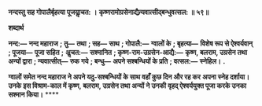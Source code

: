 **नन्दस्तु सह गोपालैर्बृहत्या पूजयाॢचत: ।** **कृष्णरामोग्रसेनाद्यैन्र्यवात्सीद्बन्धुवत्सल: ॥ ५९॥** 

**शब्दार्थ** 

**नन्द:—** **नन्द महाराज** **; तु—** **तथा** **; सह—** **साथ** **; गोपालै:—** **ग्वालों के** **; बृहत्या—** **विशेष रूप से ऐश्वर्यवान्** **; पूजया—** **पूजा सहित** **;** **अॢचत:—** **सश्मानित** **; कृष्ण-राम-उग्रसेन-आद्यै:—** **कृष्ण, बलराम, उग्रसेन तथा अन्यों द्वारा** **; न्यवात्सीत्—** **रुक गये** **; बन्धु—** **अपने सश्बन्धियों के प्रति** **; वत्सल:—** **स्नेहिल।** **.** 

**ग्वालों समेत नन्द महाराज ने अपने यदु-सश्बन्धियों के साथ वहाँ कुछ दिन और रह कर** **अपना स्नेह दर्शाया। उनके इस विश्राम-काल में कृष्ण, बलराम, उग्रसेन तथा अन्यों ने उनकी** **वृहद् ऐश्वर्ययुक्त पूजा करके उनका सश्मान किया।** **** 